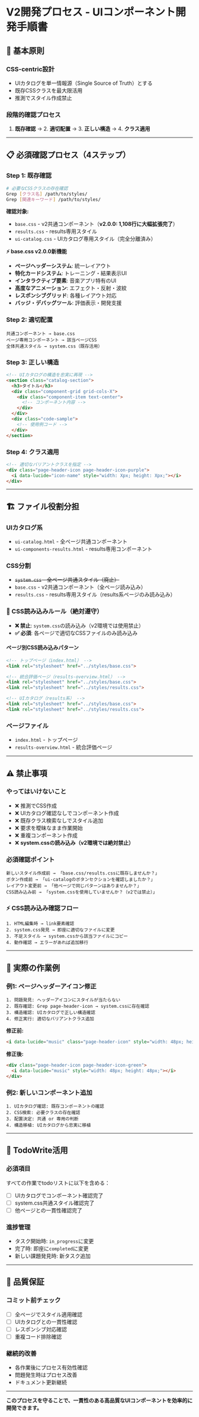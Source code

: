 # V2開発プロセス - UIコンポーネント開発手順書

## 🎯 基本原則

### **CSS-centric設計**
- UIカタログを単一情報源（Single Source of Truth）とする
- 既存CSSクラスを最大限活用
- 推測でスタイル作成禁止

### **段階的確認プロセス**
1. **既存確認** → 2. **適切配置** → 3. **正しい構造** → 4. **クラス適用**

---

## 📋 必須確認プロセス（4ステップ）

### **Step 1: 既存確認**
```bash
# 必要なCSSクラスの存在確認
Grep [クラス名] /path/to/styles/
Grep [関連キーワード] /path/to/styles/
```

**確認対象:**
- `base.css` - v2共通コンポーネント（**v2.0.0: 1,108行に大幅拡張完了**）
- `results.css` - results専用スタイル  
- `ui-catalog.css` - UIカタログ専用スタイル（完全分離済み）

**⚡ base.css v2.0.0新機能**
- **ページヘッダーシステム**: 統一レイアウト
- **特化カードシステム**: トレーニング・結果表示UI
- **インタラクティブ要素**: 音楽アプリ特有のUI
- **高度なアニメーション**: エフェクト・反射・波紋
- **レスポンシブグリッド**: 各種レイアウト対応
- **バッジ・デバッグツール**: 評価表示・開発支援

### **Step 2: 適切配置**
```
共通コンポーネント → base.css
ページ専用コンポーネント → 該当ページCSS
全体共通スタイル → system.css（既存活用）
```

### **Step 3: 正しい構造**
```html
<!-- UIカタログの構造を忠実に再現 -->
<section class="catalog-section">
  <h3>タイトル</h3>
  <div class="component-grid grid-cols-X">
    <div class="component-item text-center">
      <!-- コンポーネント内容 -->
    </div>
  </div>
  <div class="code-sample">
    <!-- 使用例コード -->
  </div>
</section>
```

### **Step 4: クラス適用**
```html
<!-- 適切なバリアントクラスを指定 -->
<div class="page-header-icon page-header-icon-purple">
  <i data-lucide="icon-name" style="width: Xpx; height: Xpx;"></i>
</div>
```

---

## 🏗️ ファイル役割分担

### **UIカタログ系**
- `ui-catalog.html` - 全ページ共通コンポーネント
- `ui-components-results.html` - results専用コンポーネント

### **CSS分割**
- ~~`system.css` - 全ページ共通スタイル（廃止）~~
- `base.css` - v2共通コンポーネント（全ページ読み込み）
- `results.css` - results専用スタイル（results系ページのみ読み込み）

### **🚨 CSS読み込みルール（絶対遵守）**
- **❌ 禁止**: `system.css`の読み込み（v2環境では使用禁止）
- **✅ 必須**: 各ページで適切なCSSファイルのみ読み込み

#### **ページ別CSS読み込みパターン**
```html
<!-- トップページ（index.html） -->
<link rel="stylesheet" href="../styles/base.css">

<!-- 統合評価ページ（results-overview.html） -->
<link rel="stylesheet" href="../styles/base.css">
<link rel="stylesheet" href="../styles/results.css">

<!-- UIカタログ（results系） -->
<link rel="stylesheet" href="../styles/base.css">
<link rel="stylesheet" href="../styles/results.css">
```

### **ページファイル**
- `index.html` - トップページ
- `results-overview.html` - 統合評価ページ

---

## ⚠️ 禁止事項

### **やってはいけないこと**
- ❌ 推測でCSS作成
- ❌ UIカタログ確認なしでコンポーネント作成
- ❌ 既存クラス検索なしでスタイル追加
- ❌ 要求を曖昧なまま作業開始
- ❌ 重複コンポーネント作成
- ❌ **system.cssの読み込み（v2環境では絶対禁止）**

### **必須確認ポイント**
```
新しいスタイル作成前 → 「base.css/results.cssに既存しませんか？」
ボタン作成前 → 「ui-catalogのボタンセクションを確認しましたか？」
レイアウト変更前 → 「他ページで同じパターンはありませんか？」
CSS読み込み前 → 「system.cssを使用していませんか？（v2では禁止）」
```

### **⚡ CSS読み込み確認フロー**
```
1. HTML編集時 → link要素確認
2. system.css発見 → 即座に適切なファイルに変更
3. 不足スタイル → system.cssから該当ファイルにコピー
4. 動作確認 → エラーがあれば追加移行
```

---

## 🔧 実際の作業例

### **例1: ページヘッダーアイコン修正**
```
1. 問題発見: ヘッダーアイコンにスタイルが当たらない
2. 既存確認: Grep page-header-icon → system.cssに存在確認
3. 構造確認: UIカタログで正しい構造確認
4. 修正実行: 適切なバリアントクラス追加
```

**修正前:**
```html
<i data-lucide="music" class="page-header-icon" style="width: 48px; height: 48px;"></i>
```

**修正後:**
```html
<div class="page-header-icon page-header-icon-green">
  <i data-lucide="music" style="width: 48px; height: 48px;"></i>
</div>
```

### **例2: 新しいコンポーネント追加**
```
1. UIカタログ確認: 既存コンポーネントの確認
2. CSS検索: 必要クラスの存在確認
3. 配置決定: 共通 or 専用の判断
4. 構造移植: UIカタログから忠実に移植
```

---

## 📝 TodoWrite活用

### **必須項目**
すべての作業でtodoリストに以下を含める：
- [ ] UIカタログでコンポーネント確認完了
- [ ] system.css共通スタイル確認完了
- [ ] 他ページとの一貫性確認完了

### **進捗管理**
- タスク開始時: `in_progress`に変更
- 完了時: 即座に`completed`に変更
- 新しい課題発見時: 新タスク追加

---

## 🎯 品質保証

### **コミット前チェック**
- [ ] 全ページでスタイル適用確認
- [ ] UIカタログとの一貫性確認
- [ ] レスポンシブ対応確認
- [ ] 重複コード排除確認

### **継続的改善**
- 各作業後にプロセス有効性確認
- 問題発生時はプロセス改善
- ドキュメント更新継続

---

**このプロセスを守ることで、一貫性のある高品質なUIコンポーネントを効率的に開発できます。**